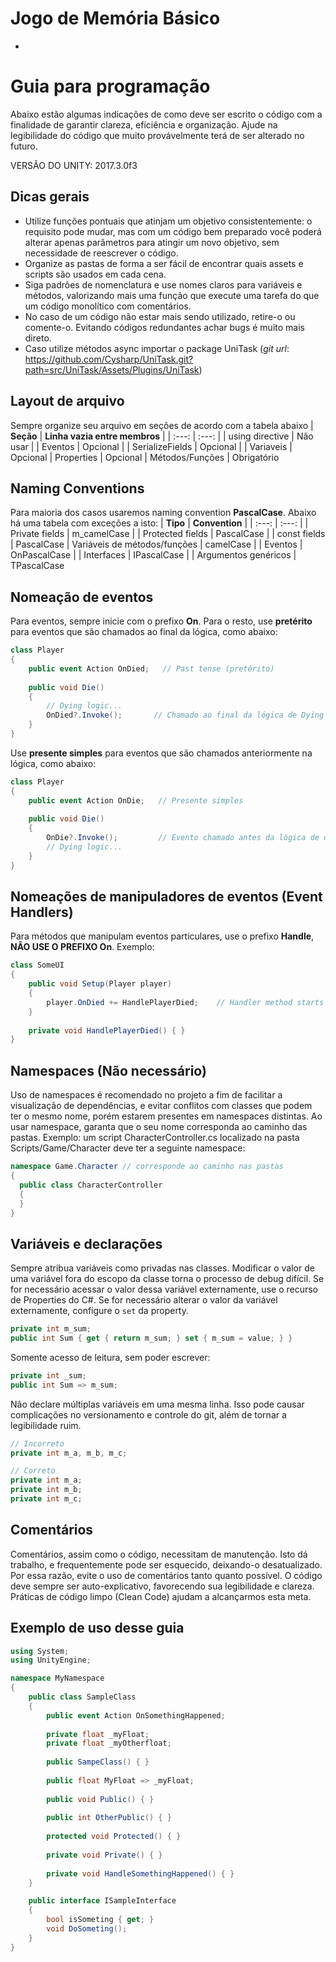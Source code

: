 # Jogo de Memória Básico
-



# Guia para programação
Abaixo estão algumas indicações de como deve ser escrito o código com a finalidade de garantir clareza, eficiência e organização. Ajude na legibilidade do código que muito provávelmente terá de ser alterado no futuro.

VERSÃO DO UNITY: 2017.3.0f3

## Dicas gerais
* Utilize funções pontuais que atinjam um objetivo consistentemente: o requisito pode mudar, mas com um código bem preparado você poderá alterar apenas parâmetros para atingir um novo objetivo, sem necessidade de reescrever o código.
* Organize as pastas de forma a ser fácil de encontrar quais assets e scripts são usados em cada cena.
* Siga padrões de nomenclatura e use nomes claros para variáveis e métodos, valorizando mais uma função que execute uma tarefa do que um código monolítico com comentários.
* No caso de um código não estar mais sendo utilizado, retire-o ou comente-o. Evitando códigos redundantes achar bugs é muito mais direto.
* Caso utilize métodos async importar o package UniTask (<i>git url</i>: https://github.com/Cysharp/UniTask.git?path=src/UniTask/Assets/Plugins/UniTask)

## Layout de arquivo
Sempre organize seu arquivo em seções de acordo com a tabela abaixo
| <b>Seção</b> | <b>Linha vazia entre membros</b> |
| :---: | :---: |
| using directive | Não usar |
| Eventos | Opcional |
| SerializeFields | Opcional |
| Variaveis | Opcional
| Properties | Opcional
| Métodos/Funções | Obrigatório

## Naming Conventions
Para maioria dos casos usaremos naming convention <b>PascalCase</b>. Abaixo há uma tabela com exceções a isto:
| <b>Tipo</b> | <b>Convention</b> |
| :---: | :---: |
| Private fields | m_camelCase |
| Protected fields | PascalCase |
| const fields | PascalCase
| Variáveis de métodos/funções | camelCase |
| Eventos | OnPascalCase |
| Interfaces | IPascalCase |
| Argumentos genéricos | TPascalCase

## Nomeação de eventos
Para eventos, sempre inicie com o prefixo <b>On</b>. Para o resto, use <b>pretérito</b> para eventos que são chamados ao final da lógica, como abaixo:
```cs
class Player
{
    public event Action OnDied;   // Past tense (pretérito)
    
    public void Die()
    {
        // Dying logic...
        OnDied?.Invoke();       // Chamado ao final da lógica de Dying
    }
}
```
Use <b>presente simples</b> para eventos que são chamados anteriormente na lógica, como abaixo:
```cs
class Player
{
    public event Action OnDie;   // Presente simples
    
    public void Die()
    {
        OnDie?.Invoke();         // Evento chamado antes da lógica de dying
        // Dying logic...
    }
}
```

## Nomeações de manipuladores de eventos (Event Handlers)
Para métodos que manipulam eventos particulares, use o prefixo <b>Handle</b>, <b>NÃO USE O PREFIXO On</b>. Exemplo:

```cs
class SomeUI
{
    public void Setup(Player player)
    {
        player.OnDied += HandlePlayerDied;    // Handler method starts with Handle
    }
    
    private void HandlePlayerDied() { }
}
```

## Namespaces (Não necessário)
Uso de namespaces é recomendado no projeto a fim de facilitar a visualização de dependências, e evitar conflitos com classes que podem ter o mesmo nome, porém estarem presentes em namespaces distintas. Ao usar namespace, garanta que o seu nome corresponda ao caminho das pastas. Exemplo: um script CharacterController.cs localizado na pasta Scripts/Game/Character deve ter a seguinte namespace:
```cs
namespace Game.Character // corresponde ao caminho nas pastas
{
  public class CharacterController
  {
  }
}
```

## Variáveis e declarações
Sempre atribua variáveis como privadas nas classes. Modificar o valor de uma variável fora do escopo da classe torna o processo de debug difícil. Se for necessário acessar o valor dessa variável externamente, use o recurso de Properties do C#. Se for necessário alterar o valor da variável externamente, configure o ```set``` da property.
```cs
private int m_sum;
public int Sum { get { return m_sum; } set { m_sum = value; } }
```
Somente acesso de leitura, sem poder escrever:
```cs
private int _sum;
public int Sum => m_sum;
```

Não declare múltiplas variáveis em uma mesma linha. Isso pode causar complicações no versionamento e controle do git, além de tornar a legibilidade ruim.

```cs
// Incorreto
private int m_a, m_b, m_c;   

// Correto
private int m_a;
private int m_b;
private int m_c;
```

## Comentários
Comentários, assim como o código, necessitam de manutenção. Isto dá trabalho, e frequentemente pode ser esquecido, deixando-o desatualizado. Por essa razão, evite o uso de comentários tanto quanto possível. O código deve sempre ser auto-explicativo, favorecendo sua legibilidade e clareza. Práticas de código limpo (Clean Code) ajudam a alcançarmos esta meta.

## Exemplo de uso desse guia
```cs
using System;
using UnityEngine;

namespace MyNamespace
{
    public class SampleClass
    {        
        public event Action OnSomethingHappened;
        
        private float _myFloat;
        private float _myOtherfloat;
    
        public SampeClass() { }
        
        public float MyFloat => _myFloat;
    
        public void Public() { }
        
        public int OtherPublic() { }
  
        protected void Protected() { }
  
        private void Private() { }
        
        private void HandleSomethingHappened() { }
    }

    public interface ISampleInterface
    {
        bool isSometing { get; }
        void DoSometing();
    }
}
```
